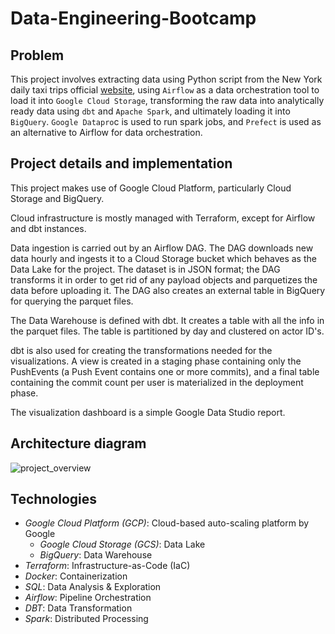 # Data-Engineering-Bootcamp
## Problem

This project involves extracting data using Python script from the New York daily taxi trips official [website](https://www.nyc.gov/site/tlc/about/tlc-trip-record-data.page), using `Airflow` as a data orchestration tool to load it into `Google Cloud Storage`, transforming the raw data into analytically ready data using `dbt` and `Apache Spark`, and ultimately loading it into `BigQuery`. `Google Datapro`c is used to run spark jobs, and `Prefect` is used as an alternative to Airflow for data orchestration.

## Project details and implementation
This project makes use of Google Cloud Platform, particularly Cloud Storage and BigQuery.

Cloud infrastructure is mostly managed with Terraform, except for Airflow and dbt instances.

Data ingestion is carried out by an Airflow DAG. The DAG downloads new data hourly and ingests it to a Cloud Storage bucket which behaves as the Data Lake for the project. The dataset is in JSON format; the DAG transforms it in order to get rid of any payload objects and parquetizes the data before uploading it. The DAG also creates an external table in BigQuery for querying the parquet files.

The Data Warehouse is defined with dbt. It creates a table with all the info in the parquet files. The table is partitioned by day and clustered on actor ID's.

dbt is also used for creating the transformations needed for the visualizations. A view is created in a staging phase containing only the PushEvents (a Push Event contains one or more commits), and a final table containing the commit count per user is materialized in the deployment phase.

The visualization dashboard is a simple Google Data Studio report.

## Architecture diagram

![project_overview](https://user-images.githubusercontent.com/41874704/233907980-bfe1fc26-d5d8-4402-b8f1-01abc4065fa3.png)

## Technologies
* *Google Cloud Platform (GCP)*: Cloud-based auto-scaling platform by Google
  * *Google Cloud Storage (GCS)*: Data Lake
  * *BigQuery*: Data Warehouse
* *Terraform*: Infrastructure-as-Code (IaC)
* *Docker*: Containerization
* *SQL*: Data Analysis & Exploration
* *Airflow*: Pipeline Orchestration
* *DBT*: Data Transformation
* *Spark*: Distributed Processing
